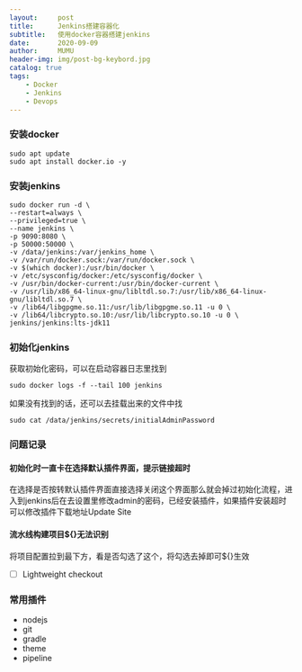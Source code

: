 ```yaml
---
layout:     post
title:      Jenkins搭建容器化
subtitle:   使用docker容器搭建jenkins
date:       2020-09-09
author:     MUMU
header-img: img/post-bg-keybord.jpg
catalog: true
tags:
    - Docker
    - Jenkins
    - Devops
---
```


### 安装docker

```shell
sudo apt update
sudo apt install docker.io -y
```

### 安装jenkins

```shell
sudo docker run -d \
--restart=always \
--privileged=true \
--name jenkins \
-p 9090:8080 \
-p 50000:50000 \
-v /data/jenkins:/var/jenkins_home \
-v /var/run/docker.sock:/var/run/docker.sock \
-v $(which docker):/usr/bin/docker \
-v /etc/sysconfig/docker:/etc/sysconfig/docker \
-v /usr/bin/docker-current:/usr/bin/docker-current \
-v /usr/lib/x86_64-linux-gnu/libltdl.so.7:/usr/lib/x86_64-linux-gnu/libltdl.so.7 \
-v /lib64/libgpgme.so.11:/usr/lib/libgpgme.so.11 -u 0 \
-v /lib64/libcrypto.so.10:/usr/lib/libcrypto.so.10 -u 0 \
jenkins/jenkins:lts-jdk11
```

### 初始化jenkins

获取初始化密码，可以在启动容器日志里找到

```shell
sudo docker logs -f --tail 100 jenkins
```

如果没有找到的话，还可以去挂载出来的文件中找

```shell
sudo cat /data/jenkins/secrets/initialAdminPassword
```

### 问题记录

#### 初始化时一直卡在选择默认插件界面，提示链接超时

在选择是否按转默认插件界面直接选择关闭这个界面那么就会掉过初始化流程，进入到jenkins后在去设置里修改admin的密码，已经安装插件，如果插件安装超时可以修改插件下载地址Update Site

#### 流水线构建项目${}无法识别

将项目配置拉到最下方，看是否勾选了这个，将勾选去掉即可${}生效

- [ ]  Lightweight checkout   

### 常用插件

- nodejs
- git
- gradle
- theme
- pipeline

